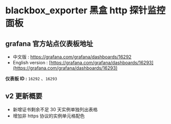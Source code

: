 # blackbox_exporter 黑盒 http 探针监控面板

## grafana 官方站点仪表板地址

- 中文版 : https://grafana.com/grafana/dashboards/16292
- English version : [https://grafana.com/grafana/dashboards/16293](https://grafana.com/grafana/dashboards/16293)

**仪表板 ID :** `16292` 、`16293`

## v2 更新概要

- 新增证书剩余不足 30 天实例单独列出表格
- 增加非 https 协议的实例单元格配色
